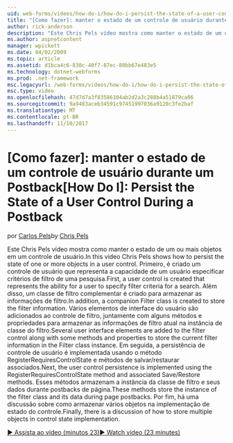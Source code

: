 ```yaml
---
uid: web-forms/videos/how-do-i/how-do-i-persist-the-state-of-a-user-control-during-a-postback
title: "[Como fazer]: manter o estado de um controle de usuário durante um Postback | Microsoft Docs"
author: rick-anderson
description: "Este Chris Pels vídeo mostra como manter o estado de um ou mais objetos em um controle de usuário. Primeiro, é criado um controle de usuário que representa o abilit..."
ms.author: aspnetcontent
manager: wpickett
ms.date: 04/02/2009
ms.topic: article
ms.assetid: d1bca4c6-838c-40f7-87ec-80bb67e483e5
ms.technology: dotnet-webforms
ms.prod: .net-framework
msc.legacyurl: /web-forms/videos/how-do-i/how-do-i-persist-the-state-of-a-user-control-during-a-postback
msc.type: video
ms.openlocfilehash: 47d7d7a3f83586104ab2d2a3c288b4a51879ca06
ms.sourcegitcommit: 9a9483aceb34591c97451997036a9120c3fe2baf
ms.translationtype: MT
ms.contentlocale: pt-BR
ms.lasthandoff: 11/10/2017
---
```

<a name="how-do-i-persist-the-state-of-a-user-control-during-a-postback"></a><span data-ttu-id="2279a-104">[Como fazer]: manter o estado de um controle de usuário durante um Postback</span><span class="sxs-lookup"><span data-stu-id="2279a-104">[How Do I]: Persist the State of a User Control During a Postback</span></span>
====================
<span data-ttu-id="2279a-105">por [Carlos Pels](https://twitter.com/chrispels)</span><span class="sxs-lookup"><span data-stu-id="2279a-105">by [Chris Pels](https://twitter.com/chrispels)</span></span>

<span data-ttu-id="2279a-106">Este Chris Pels vídeo mostra como manter o estado de um ou mais objetos em um controle de usuário.</span><span class="sxs-lookup"><span data-stu-id="2279a-106">In this video Chris Pels shows how to persist the state of one or more objects in a user control.</span></span> <span data-ttu-id="2279a-107">Primeiro, é criado um controle de usuário que representa a capacidade de um usuário especificar critérios de filtro de uma pesquisa.</span><span class="sxs-lookup"><span data-stu-id="2279a-107">First, a user control is created that represents the ability for a user to specify filter criteria for a search.</span></span> <span data-ttu-id="2279a-108">Além disso, um classe de filtro complementar é criado para armazenar as informações de filtro.</span><span class="sxs-lookup"><span data-stu-id="2279a-108">In addition, a companion Filter class is created to store the filter information.</span></span> <span data-ttu-id="2279a-109">Vários elementos de interface do usuário são adicionados ao controle de filtro, juntamente com alguns métodos e propriedades para armazenar as informações de filtro atual na instância de classe do filtro.</span><span class="sxs-lookup"><span data-stu-id="2279a-109">Several user interface elements are added to the filter control along with some methods and properties to store the current filter information in the Filter class instance.</span></span> <span data-ttu-id="2279a-110">Em seguida, a persistência de controle de usuário é implementada usando o método RegisterRequiresControlState e métodos de salvar/restaurar associados.</span><span class="sxs-lookup"><span data-stu-id="2279a-110">Next, the user control persistence is implemented using the RegisterRequiresControlState method and associated Save/Restore methods.</span></span> <span data-ttu-id="2279a-111">Esses métodos armazenam a instância da classe de filtro e seus dados durante postbacks de página.</span><span class="sxs-lookup"><span data-stu-id="2279a-111">These methods store the instance of the filter class and its data during page postbacks.</span></span> <span data-ttu-id="2279a-112">Por fim, há uma discussão sobre como armazenar vários objetos na implementação de estado do controle.</span><span class="sxs-lookup"><span data-stu-id="2279a-112">Finally, there is a discussion of how to store multiple objects in control state implementation.</span></span>

[<span data-ttu-id="2279a-113">&#9654; Assista ao vídeo (minutos 23)</span><span class="sxs-lookup"><span data-stu-id="2279a-113">&#9654; Watch video (23 minutes)</span></span>](https://channel9.msdn.com/Blogs/ASP-NET-Site-Videos/how-do-i-persist-the-state-of-a-user-control-during-a-postback)
